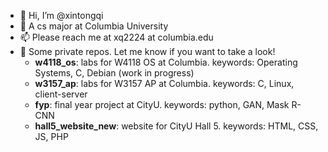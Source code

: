 - 👋 Hi, I’m @xintongqi
- 🌱 A cs major at Columbia University
- 📫 Please reach me at xq2224 at columbia.edu
- 🙂 Some private repos. Let me know if you want to take a look!
  -  **w4118_os**: labs for W4118 OS at Columbia. keywords: Operating Systems, C, Debian (work in progress)
  -  **w3157_ap**: labs for W3157 AP at Columbia. keywords: C, Linux, client-server
  -  **fyp**: final year project at CityU. keywords: python, GAN, Mask R-CNN
  -  **hall5_website_new**: website for CityU Hall 5. keywords: HTML, CSS, JS, PHP

<!---
xintongqi/xintongqi is a ✨ special ✨ repository because its `README.md` (this file) appears on your GitHub profile.
You can click the Preview link to take a look at your changes.
--->
